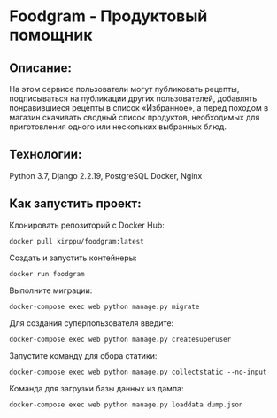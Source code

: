 # Foodgram - Продуктовый помощник

## Описание:

На этом сервисе пользователи могут публиковать рецепты, подписываться на публикации других пользователей,
добавлять понравившиеся рецепты в список «Избранное», а перед походом в магазин скачивать сводный список продуктов,
необходимых для приготовления одного или нескольких выбранных блюд.

## Технологии:
Python 3.7, 
Django 2.2.19, 
PostgreSQL
Docker, 
Nginx

## Как запустить проект:

Клонировать репозиторий с Docker Hub:

```
docker pull kirppu/foodgram:latest
```

Создать и запустить контейнеры:

```
docker run foodgram
```

Выполните миграции:

```
docker-compose exec web python manage.py migrate
```
Для создания суперпользователя введите:

```
docker-compose exec web python manage.py createsuperuser
```

Запустите команду для сбора статики:

```
docker-compose exec web python manage.py collectstatic --no-input
```
Команда для загрузки базы данных из дампа:

```
docker-compose exec web python manage.py loaddata dump.json
```
